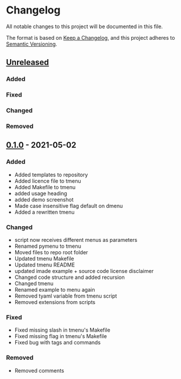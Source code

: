 # Changelog

All notable changes to this project will be documented in this file.

The format is based on [Keep a Changelog](https://keepachangelog.com/en/1.0.0/),
and this project adheres to [Semantic Versioning](https://semver.org/spec/v2.0.0.html).

## [Unreleased]

### Added 

### Fixed

### Changed

### Removed

## [0.1.0] - 2021-05-02

### Added

  * Added templates to repository
  * Added licence file to tmenu
  * Added Makefile to tmenu
  * added usage heading
  * added demo screenshot
  * Made case insensitive flag default on dmenu
  * Added a rewritten tmenu

### Changed

* script now receives different menus as parameters
* Renamed pymenu to tmenu
* Moved files to repo root folder
* Updated tmenu Makefile
* Updated tmenu README
* updated imade example + source code license disclaimer
* Changed code structure and added recursion
* Changed tmenu
* Renamed example to menu again
* Removed tyaml variable from tmenu script
* Removed extensions from scripts

### Fixed

* Fixed missing slash in tmenu's Makefile
* Fixed missing flag in tmenu's Makefile
* Fixed bug with tags and commands

### Removed

* Removed comments

[unreleased]: https://github.com/TinyToolSH/tmenu/compare/HEAD
[0.1.0]: https://github.com/TinyToolSH/tmenu/releases/tag/0.1.0
